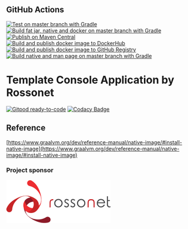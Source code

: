 ## GitHub Actions

[![Test on master branch with Gradle](https://github.com/rossonet/TemplateConsoleApplication/actions/workflows/test-on-master-with-gradle.yml/badge.svg?branch=master)](https://github.com/rossonet/TemplateConsoleApplication/actions/workflows/test-on-master-with-gradle.yml)
[![Build fat jar, native and docker on master branch with Gradle](https://github.com/rossonet/TemplateConsoleApplication/actions/workflows/build-on-master-with-gradle.yml/badge.svg?branch=master)](https://github.com/rossonet/TemplateConsoleApplication/actions/workflows/build-on-master-with-gradle.yml)
[![Publish on Maven Central](https://github.com/rossonet/TemplateConsoleApplication/actions/workflows/publish-on-maven.yml/badge.svg?branch=master)](https://github.com/rossonet/TemplateConsoleApplication/actions/workflows/publish-on-maven.yml)
[![Build and publish docker image to DockerHub](https://github.com/rossonet/TemplateConsoleApplication/actions/workflows/publish-to-dockerhub.yml/badge.svg?branch=master)](https://github.com/rossonet/TemplateConsoleApplication/actions/workflows/publish-to-dockerhub.yml)
[![Build and publish docker image to GitHub Registry](https://github.com/rossonet/TemplateConsoleApplication/actions/workflows/publish-to-github-registry.yml/badge.svg?branch=master)](https://github.com/rossonet/TemplateConsoleApplication/actions/workflows/publish-to-github-registry.yml)
[![Build native and man page on master branch with Gradle](https://github.com/rossonet/TemplateConsoleApplication/actions/workflows/native-on-master-with-gradle.yml/badge.svg?branch=master)](https://github.com/rossonet/TemplateConsoleApplication/actions/workflows/native-on-master-with-gradle.yml)

# Template Console Application by Rossonet

[![Gitpod ready-to-code](https://img.shields.io/badge/Gitpod-ready--to--code-blue?logo=gitpod)](https://gitpod.io/#https://github.com/rossonet/TemplateConsoleApplication)
[![Codacy Badge](https://app.codacy.com/project/badge/Grade/1fe4b5ad3b92495ca581b02926af62a8)](https://app.codacy.com/gh/rossonet/TemplateConsoleApplication/dashboard?utm_source=gh&utm_medium=referral&utm_content=&utm_campaign=Badge_grade)

## Reference

[https://www.graalvm.org/dev/reference-manual/native-image/#install-native-image](https://www.graalvm.org/dev/reference-manual/native-image/#install-native-image)

### Project sponsor 

[![Rossonet s.c.a r.l.](https://raw.githubusercontent.com/rossonet/images/main/artwork/rossonet-logo/png/rossonet-logo_280_115.png)](https://www.rossonet.net)



